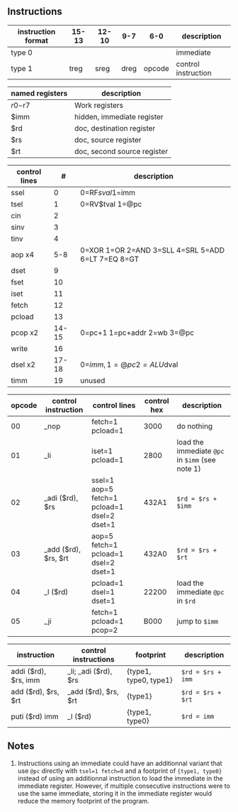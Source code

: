 Instructions
--

instruction format | 15-13 | 12-10 | 9-7 | 6-0 | description
--- | --- | --- | --- | --- | ---
type 0 |  |  |  |  | immediate
type 1 | treg | sreg | dreg | opcode | control instruction

named registers | description
--- | ---
$r0-$r7 | Work registers
$imm | hidden, immediate register
$rd | doc, destination register
$rs | doc, source register
$rt | doc, second source register

control lines | # | description
--- | --- | ---
ssel | 0 | 0=RF$sval 1=$imm
tsel | 1 | 0=RV$tval 1=@pc
cin | 2 |
sinv | 3 |
tinv | 4 |
aop x4 | 5-8 | 0=XOR 1=OR 2=AND 3=SLL 4=SRL 5=ADD 6=LT 7=EQ 8=GT
dset | 9 |
fset | 10 |
iset | 11 |
fetch | 12 |
pcload | 13 |
pcop x2 | 14-15 | 0=pc+1 1=pc+addr 2=wb 3=@pc
write | 16 |
dsel x2 | 17-18 | 0=$imm, 1=@pc 2=ALU$dval
timm | 19 | unused

opcode | control instruction | control lines | control hex | description
--- | --- | --- | --- | ---
00 | _nop | fetch=1 pcload=1 | 3000 | do nothing
01 | _li | iset=1 pcload=1 | 2800 | load the immediate `@pc` in `$imm` (see note 1)
02 | _adi ($rd), $rs | ssel=1 aop=5 fetch=1 pcload=1 dsel=2 dset=1 | 432A1 | `$rd = $rs + $imm`
03 | _add ($rd), $rs, $rt | aop=5 fetch=1 pcload=1 dsel=2 dset=1 | 432A0 | `$rd = $rs + $rt`
04 | _l ($rd) | pcload=1 dsel=1 dset=1 | 22200 | load the immediate `@pc` in `$rd`
05 | _ji | fetch=1 pcload=1 pcop=2 | B000 | jump to `$imm`

instruction | control instructions | footprint | description
--- | --- | --- | ---
addi ($rd), $rs, imm | _li; _adi ($rd), $rs | {type1, type0, type1} | `$rd = $rs + imm`
add ($rd), $rs, $rt | _add ($rd), $rs, $rt | {type1} | `$rd = $rs + $rt`
puti ($rd) imm | _l ($rd) | {type1, type0} | `$rd = imm`

Notes
--
1. Instructions using an immediate could have an additionnal variant that use `@pc` directly with `tsel=1 fetch=0` and a footprint of `{type1, type0}` instead of using an additionnal instruction to load the immediate in the immediate register. However, if multiple consecutive instructions were to use the same immediate, storing it in the immediate register would reduce the memory footprint of the program.
